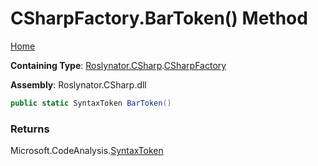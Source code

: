<a name="_top"></a>

# CSharpFactory\.BarToken\(\) Method

[Home](../../../../README.md#_top)

**Containing Type**: [Roslynator.CSharp](../../README.md#_top)\.[CSharpFactory](../README.md#_top)

**Assembly**: Roslynator\.CSharp\.dll

```csharp
public static SyntaxToken BarToken()
```

### Returns

Microsoft\.CodeAnalysis\.[SyntaxToken](https://docs.microsoft.com/en-us/dotnet/api/microsoft.codeanalysis.syntaxtoken)

